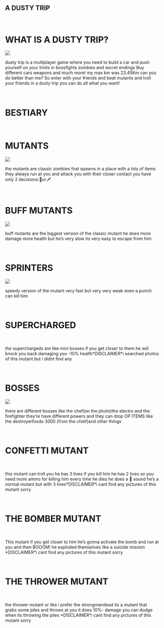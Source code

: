 <html> 
    <title>Ultimate guide for a dusty trip</title> 
    <body>
   <h2> A DUSTY TRIP</h2>
 <h1><br/>WHAT IS A DUSTY TRIP?</h1><img src="https://tr.rbxcdn.com/180DAY-b583a31927d105754d73b4d3529bb242/768/432/Image/Webp/noFilter"/>
<br/><p> dusty trip is a multiplayer game where you need to build a car and push yourself on your limits in bossfights zombies and secret endings Buy different cars weapons and much more!
 my max km was 23.45Km can you do better than me?
So enter with your friends and beat mutants and troll your friends in a dusty trip you can do all what you want!</p>
<br/><h1>BESTIARY</h1>
<br/><h1>MUTANTS</h1><img src="https://i.namu.wiki/i/SK8V4GdsTNZ64JTVmxXcRbGhyHcx_yHNKYG1MbEv0FvBupktlefcsCnVNs2HcD93IvCrggR0sc1ihKseKAP9pw.webp"/>
<br/><p>the mutants are classic zombies that spawns in a place with a lots of items they always run at you and attack you with their closer contact  you have only 2 decisions:🏃or🗡️</p>
           <br/><h1>BUFF MUTANTS</h1><img src="https://i.namu.wiki/i/kgNMCq8ZzzyQbmPp5vFu712og4bkCEah-LvyFBHoClZWLQwgmFtdV2_8wZaqdmj3kEw3SHG-84SRBlcvWIvLaA.webp"/>
<br/><p>buff mutants are the biggest version of the classic mutant he does more damage more health but he’s very slow its very easy to escape from him</p>
<br/><h1>SPRINTERS</h1><img src="https://encrypted-tbn0.gstatic.com/images?q=tbn:ANd9GcR3Jq0j8BdcXOkgEgzX5G8HQggBSNX0sNlF5A&s">
<br/><p>speedy version of the mutant very fast but very very weak even a punch can kill him</p>
<br/><h1>SUPERCHARGED</h1>
<br/><p>the superchargeds are like mini bosses if you get closer to them he will knock you back damaging you -10% health*DISCLAIMER*i searched photos of this mutant but i didnt find any</p>
<br/><h1>BOSSES</h1><img src="https://i.namu.wiki/i/ljRAclE19FOgGbO_pdDO--4kMcJM6C0ybF7NIfOV7qDs5IdFrBwuFbmEa39Fo4olhtHGsTjqbpae-s3zGM8vWA.webp">
<br/><p>there are different bosses like the chef(on the photo)the electro and the firefighter they’re have different powers and they can drop OP ITEMS like the destroyerfoods 3000 (from the chief)and other things</p>
<br/><h1>CONFETTI MUTANT</h1>
<br/><p>this mutant can troll you he has 3 lives if you kill him he has 2 lives so you need more ammo for killing him every time he dies he does a 🥳 sound he’s a normal mutant but with 3 lives*DISCLAIMER*i cant find any pictures of this mutant sorry</p> 
<br/><h1>THE BOMBER MUTANT</h1>
<br/><p>This mutant if you get closer to him he’s gonna activate the bomb and run at you and then BOOOM! he exploded themselves like a suicide mission *DISCLAIMER*i cant find any pictures of this mutant sorry</p>
<br/><h1>THE THROWER MUTANT</h1>
<br/><p>the thrower mutant or like i prefer the strongmandead its a mutant that grabs some piles and throws at you it does 10%- damage you can dodge when its throwing the piles *DISCLAIMER*i cant find any pictures of this mutant sorry</p>
</body>
 </html>
